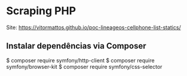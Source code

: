 # Scraping PHP

Site: https://vitormattos.github.io/poc-lineageos-cellphone-list-statics/

## Instalar dependências via Composer

$ composer require symfony/http-client
$ composer require symfony/browser-kit
$ composer require symfony/css-selector
